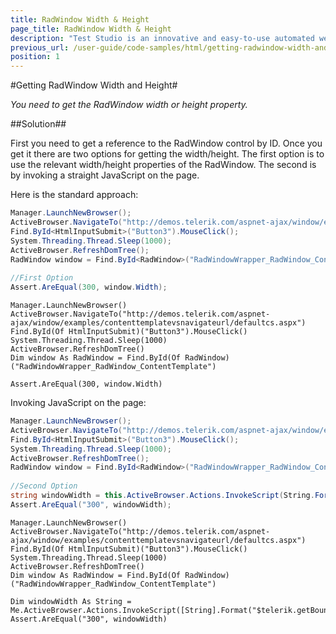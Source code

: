```yaml
---
title: RadWindow Width & Height
page_title: RadWindow Width & Height
description: "Test Studio is an innovative and easy-to-use automated web, WPF and load testing solution. Test Studio tests support essential technologies like ASP.NET AJAX, Silverlight, PHP and MVC. HTML5, Testing framework, functional testing, performance testing, load testing, exploratory testing, manual testing."
previous_url: /user-guide/code-samples/html/getting-radwindow-width-and-height.aspx, /user-guide/code-samples/html/getting-radwindow-width-and-height
position: 1
---
```

#Getting RadWindow Width and Height#

*You need to get the RadWindow width or height property.*

##Solution##

First you need to get a reference to the RadWindow control by ID. Once you get it there are two options for getting the width/height. The first option is to use the relevant width/height properties of the RadWindow. The second is by invoking a straight JavaScript on the page.

Here is the standard approach:

```C#
Manager.LaunchNewBrowser();
ActiveBrowser.NavigateTo("http://demos.telerik.com/aspnet-ajax/window/examples/contenttemplatevsnavigateurl/defaultcs.aspx");
Find.ById<HtmlInputSubmit>("Button3").MouseClick();
System.Threading.Thread.Sleep(1000);
ActiveBrowser.RefreshDomTree();
RadWindow window = Find.ById<RadWindow>("RadWindowWrapper_RadWindow_ContentTemplate");
 
//First Option
Assert.AreEqual(300, window.Width);
```

```VB
Manager.LaunchNewBrowser()
ActiveBrowser.NavigateTo("http://demos.telerik.com/aspnet-ajax/window/examples/contenttemplatevsnavigateurl/defaultcs.aspx")
Find.ById(Of HtmlInputSubmit)("Button3").MouseClick()
System.Threading.Thread.Sleep(1000)
ActiveBrowser.RefreshDomTree()
Dim window As RadWindow = Find.ById(Of RadWindow)("RadWindowWrapper_RadWindow_ContentTemplate")

Assert.AreEqual(300, window.Width)
```
Invoking JavaScript on the page:

```C#
Manager.LaunchNewBrowser();
ActiveBrowser.NavigateTo("http://demos.telerik.com/aspnet-ajax/window/examples/contenttemplatevsnavigateurl/defaultcs.aspx");
Find.ById<HtmlInputSubmit>("Button3").MouseClick();
System.Threading.Thread.Sleep(1000);
ActiveBrowser.RefreshDomTree();
RadWindow window = Find.ById<RadWindow>("RadWindowWrapper_RadWindow_ContentTemplate"); 
 
//Second Option
string windowWidth = this.ActiveBrowser.Actions.InvokeScript(String.Format("$telerik.getBounds($find('RadWindow_ContentTemplate').get_popupElement()).width"));
Assert.AreEqual("300", windowWidth);
```

```VB
Manager.LaunchNewBrowser()
ActiveBrowser.NavigateTo("http://demos.telerik.com/aspnet-ajax/window/examples/contenttemplatevsnavigateurl/defaultcs.aspx")
Find.ById(Of HtmlInputSubmit)("Button3").MouseClick()
System.Threading.Thread.Sleep(1000)
ActiveBrowser.RefreshDomTree()
Dim window As RadWindow = Find.ById(Of RadWindow)("RadWindowWrapper_RadWindow_ContentTemplate")

Dim windowWidth As String = Me.ActiveBrowser.Actions.InvokeScript([String].Format("$telerik.getBounds($find('RadWindow_ContentTemplate').get_popupElement()).width"))
Assert.AreEqual("300", windowWidth)
```


